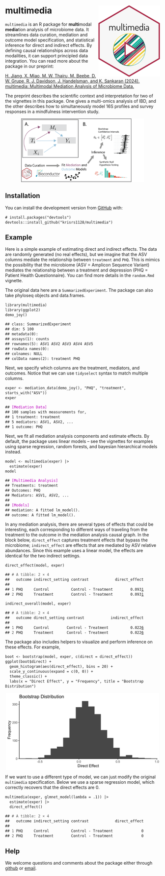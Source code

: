 # multimedia <img src="man/figures/logo.png" align="right" width="200" alt=""/>

`multimedia` is an R package for **multi**modal **media**tion analysis
of microbiome data. It streamlines data curation, mediation and outcome
model specification, and statistical inference for direct and indirect
effects. By defining causal relationships across data modalities, it can
support principled data integration. You can read more about the package
in our preprint:

[H. Jiang, X. Miao, M. W. Thairu, M. Beebe, D. W. Grupe, R. J. Davidson,
J. Handelsman, and K. Sankaran (2024). multimedia: Multimodal Mediation
Analysis of Microbiome Data.](https://www.biorxiv.org/content/10.1101/2024.03.27.587024v1)

The preprint describes the scientific context and interpretation for two
of the vignettes in this package. One gives a multi-omics analysis of
IBD, and the other describes how to simultaneously model 16S profiles
and survey responses in a mindfulness intervention study.

<center>
<img src="man/figures/overview_figure-extended.png" width=400/>
</center>

## Installation

You can install the development version from
[GitHub](https://github.com/krisrs1128/multimedia) with:

    # install.packages("devtools")
    devtools::install_github("krisrs1128/multimedia")

## Example

Here is a simple example of estimating direct and indirect effects. 
The data are randomly generated (no real effects), but we
imagine that the ASV columns mediate the relationship between
`treatment` and `PHQ`. This is mimics the possibility that the
microbiome (ASV = Amplicon Sequence Variant) mediates the relationship
between a treatment and depression (PHQ = Patient Health Questionnaire).
You can find more details in the `random.Rmd` vignette.

The original data here are a `SummarizedExperiment`. The package can
also take phyloseq objects and data.frames.

    library(multimedia)
    library(ggplot2)
    demo_joy()

<pre class="r-output"><code>## class: SummarizedExperiment 
## dim: 5 100 
## metadata(0):
## assays(1): counts
## rownames(5): ASV1 ASV2 ASV3 ASV4 ASV5
## rowData names(0):
## colnames: NULL
## colData names(2): treatment PHQ
</code></pre>

Next, we specify which columns are the treatment, mediators, and
outcomes. Notice that we can use `tidyselect` syntax to match multiple
columns.

    exper <- mediation_data(demo_joy(), "PHQ", "treatment", starts_with("ASV"))
    exper

<pre class="r-output"><code>## <span style='color: #BB00BB;'>[Mediation Data]</span> 
## 100 samples with measurements for, 
## 1 treatment: treatment 
## 5 mediators: ASV1, ASV2, ... 
## 1 outcome: PHQ
</code></pre>

Next, we fit all mediation analysis components and estimate effects. By
default, the package uses linear models – see the vignettes for examples
using sparse regression, random forests, and bayesian hierarchical
models instead.

    model <- multimedia(exper) |>
      estimate(exper)
    model

<pre class="r-output"><code>## <span style='color: #BB00BB;'>[Multimedia Analysis]</span> 
## Treatments: treatment 
## Outcomes: PHQ 
## Mediators: ASV1, ASV2, ... 
##   
## <span style='color: #BB00BB;'>[Models]</span> 
## mediation: A fitted lm_model(). 
## outcome: A fitted lm_model().
</code></pre>

In any mediation analysis, there are several types of effects that could
be interesting, each corresponding to different ways of traveling from
the treatment to the outcome in the mediation analysis causal graph. In
the block below, `direct_effect` captures treatment effects that bypass
the microbiome; `indirect_effect` are effects that are mediated by ASV
relative abundances. Since this example uses a linear model, the effects
are identical for the two indirect settings.

    direct_effect(model, exper)

<pre class="r-output"><code>## <span style='color: #555555;'># A tibble: 2 × 4</span>
##   outcome indirect_setting contrast            direct_effect
##   <span style='color: #555555; font-style: italic;'><chr></span>   <span style='color: #555555; font-style: italic;'><fct></span>            <span style='color: #555555; font-style: italic;'><glue></span>                      <span style='color: #555555; font-style: italic;'><dbl></span>
## <span style='color: #555555;'>1</span> PHQ     Control          Control - Treatment        0.093<span style='text-decoration: underline;'>1</span>
## <span style='color: #555555;'>2</span> PHQ     Treatment        Control - Treatment        0.093<span style='text-decoration: underline;'>1</span>
</code></pre>

    indirect_overall(model, exper)

<pre class="r-output"><code>## <span style='color: #555555;'># A tibble: 2 × 4</span>
##   outcome direct_setting contrast            indirect_effect
##   <span style='color: #555555; font-style: italic;'><chr></span>   <span style='color: #555555; font-style: italic;'><fct></span>          <span style='color: #555555; font-style: italic;'><glue></span>                        <span style='color: #555555; font-style: italic;'><dbl></span>
## <span style='color: #555555;'>1</span> PHQ     Control        Control - Treatment          0.022<span style='text-decoration: underline;'>6</span>
## <span style='color: #555555;'>2</span> PHQ     Treatment      Control - Treatment          0.022<span style='text-decoration: underline;'>6</span>
</code></pre>

The package also includes helpers to visualize and perform inference on
these effects. For example,

    boot <- bootstrap(model, exper, c(direct = direct_effect))
    ggplot(boot$direct) +
      geom_histogram(aes(direct_effect), bins = 20) +
      scale_y_continuous(expand = c(0, 0)) +
      theme_classic() +
      labs(x = "Direct Effect", y = "Frequency", title = "Bootstrap Distribution")

<img src="man/figures/README-unnamed-chunk-6-1.png" width="500" style="display: block; margin: auto;" />

If we want to use a different type of model, we can just modify the
original `multimedia` specification. Below we use a sparse regression
model, which correctly recovers that the direct effects are 0.

    multimedia(exper, glmnet_model(lambda = .1)) |>
      estimate(exper) |>
      direct_effect()

<pre class="r-output"><code>## <span style='color: #555555;'># A tibble: 2 × 4</span>
##   outcome indirect_setting contrast            direct_effect
##   <span style='color: #555555; font-style: italic;'><chr></span>   <span style='color: #555555; font-style: italic;'><fct></span>            <span style='color: #555555; font-style: italic;'><glue></span>                      <span style='color: #555555; font-style: italic;'><dbl></span>
## <span style='color: #555555;'>1</span> PHQ     Control          Control - Treatment             0
## <span style='color: #555555;'>2</span> PHQ     Treatment        Control - Treatment             0
</code></pre>

## Help

We welcome questions and comments about the package either through
[github](https://github.com/krisrs1128/multimedia/issues) or
[email](mailto:ksankaran@wisc.edu).
